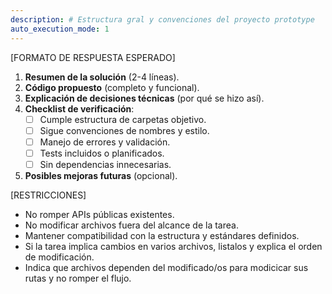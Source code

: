 ```yaml
---
description: # Estructura gral y convenciones del proyecto prototype
auto_execution_mode: 1
---
```


[FORMATO DE RESPUESTA ESPERADO]

1. **Resumen de la solución** (2-4 líneas).
2. **Código propuesto** (completo y funcional).
3. **Explicación de decisiones técnicas** (por qué se hizo así).
4. **Checklist de verificación**:
   - [ ] Cumple estructura de carpetas objetivo.
   - [ ] Sigue convenciones de nombres y estilo.
   - [ ] Manejo de errores y validación.
   - [ ] Tests incluidos o planificados.
   - [ ] Sin dependencias innecesarias.
5. **Posibles mejoras futuras** (opcional).

[RESTRICCIONES]

- No romper APIs públicas existentes.
- No modificar archivos fuera del alcance de la tarea.
- Mantener compatibilidad con la estructura y estándares definidos.
- Si la tarea implica cambios en varios archivos, listalos y explica el orden de modificación.
- Indica que archivos dependen del modificado/os para modicicar sus rutas y no romper el flujo.